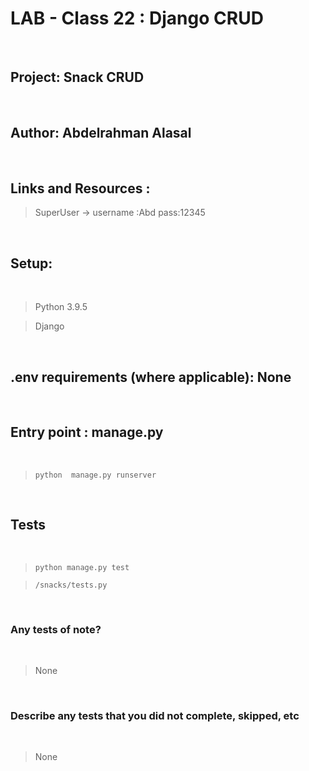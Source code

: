 # LAB - Class 22 : Django CRUD

<br>
 

## Project: Snack CRUD
<br>

## Author: Abdelrahman Alasal

<br>


## Links and Resources : <br>

> SuperUser -> username :Abd  pass:12345

<br>

## Setup:

<br>


> Python 3.9.5 <br>

> Django <br>




<br>


## .env requirements (where applicable): None 

<br>


## Entry point : manage.py

<br>

> `python  manage.py runserver`

<br>

## Tests 

<br>


> `python manage.py test` <br>

> `/snacks/tests.py`


<br>

### Any tests of note?

<br>

> None

<br>

### Describe any tests that you did not complete, skipped, etc

<br>

> None 

